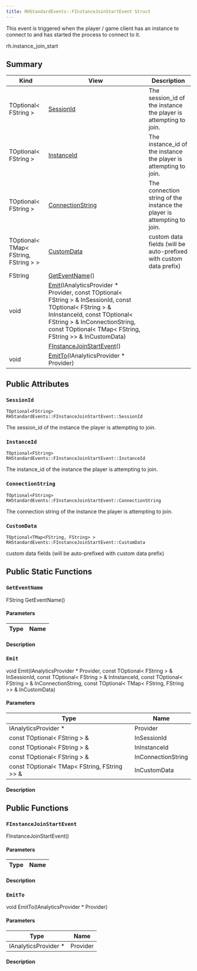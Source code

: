 ```yaml
---
title: RHStandardEvents::FInstanceJoinStartEvent Struct
---
```

This event is triggered when the player / game client has an instance to connect to and has started the process to connect to it.

rh.instance_join_start 
## Summary
| Kind | View | Description |
|------|------|-------------|
|TOptional< FString >|[SessionId](/unreal-plugins/all/structrhstandardevents_1_1finstancejoinstartevent/#structRHStandardEvents_1_1FInstanceJoinStartEvent_1ac697b9f001444fb9d7485ecfe41630b0)|The session_id of the instance the player is attempting to join.|
|TOptional< FString >|[InstanceId](/unreal-plugins/all/structrhstandardevents_1_1finstancejoinstartevent/#structRHStandardEvents_1_1FInstanceJoinStartEvent_1a1e83a69a7bb5bfe0ceb77535c1d2f185)|The instance_id of the instance the player is attempting to join.|
|TOptional< FString >|[ConnectionString](/unreal-plugins/all/structrhstandardevents_1_1finstancejoinstartevent/#structRHStandardEvents_1_1FInstanceJoinStartEvent_1a133d73e2a9d924f03beb8701a94fa153)|The connection string of the instance the player is attempting to join.|
|TOptional< TMap< FString, FString > >|[CustomData](/unreal-plugins/all/structrhstandardevents_1_1finstancejoinstartevent/#structRHStandardEvents_1_1FInstanceJoinStartEvent_1a809a4e3ad455ea11f699db5e96c823c0)|custom data fields (will be auto-prefixed with custom data prefix)|
|FString|[GetEventName](/unreal-plugins/all/structrhstandardevents_1_1finstancejoinstartevent/#structRHStandardEvents_1_1FInstanceJoinStartEvent_1a383f2d4d5687c118b047867205c05f4c)()||
|void|[Emit](/unreal-plugins/all/structrhstandardevents_1_1finstancejoinstartevent/#structRHStandardEvents_1_1FInstanceJoinStartEvent_1ab549fa7349882f87e8ee64656fc60158)(IAnalyticsProvider * Provider, const TOptional< FString > & InSessionId, const TOptional< FString > & InInstanceId, const TOptional< FString > & InConnectionString, const TOptional< TMap< FString, FString >> & InCustomData)||
||[FInstanceJoinStartEvent](/unreal-plugins/all/structrhstandardevents_1_1finstancejoinstartevent/#structRHStandardEvents_1_1FInstanceJoinStartEvent_1a9fe9145048ff3fc4d3c3c951d8a1f2ec)()||
|void|[EmitTo](/unreal-plugins/all/structrhstandardevents_1_1finstancejoinstartevent/#structRHStandardEvents_1_1FInstanceJoinStartEvent_1a410a6489ad2d7531ad7bd5816d9306a3)(IAnalyticsProvider * Provider)||
## Public Attributes



### `SessionId` <a id="structRHStandardEvents_1_1FInstanceJoinStartEvent_1ac697b9f001444fb9d7485ecfe41630b0"></a>

`TOptional<FString> RHStandardEvents::FInstanceJoinStartEvent::SessionId`

The session_id of the instance the player is attempting to join.




### `InstanceId` <a id="structRHStandardEvents_1_1FInstanceJoinStartEvent_1a1e83a69a7bb5bfe0ceb77535c1d2f185"></a>

`TOptional<FString> RHStandardEvents::FInstanceJoinStartEvent::InstanceId`

The instance_id of the instance the player is attempting to join.




### `ConnectionString` <a id="structRHStandardEvents_1_1FInstanceJoinStartEvent_1a133d73e2a9d924f03beb8701a94fa153"></a>

`TOptional<FString> RHStandardEvents::FInstanceJoinStartEvent::ConnectionString`

The connection string of the instance the player is attempting to join.




### `CustomData` <a id="structRHStandardEvents_1_1FInstanceJoinStartEvent_1a809a4e3ad455ea11f699db5e96c823c0"></a>

`TOptional<TMap<FString, FString> > RHStandardEvents::FInstanceJoinStartEvent::CustomData`

custom data fields (will be auto-prefixed with custom data prefix)





## Public Static Functions



### `GetEventName` <a id="structRHStandardEvents_1_1FInstanceJoinStartEvent_1a383f2d4d5687c118b047867205c05f4c"></a>

FString GetEventName()

#### Parameters

| Type | Name |
|------|------|

#### Description






### `Emit` <a id="structRHStandardEvents_1_1FInstanceJoinStartEvent_1ab549fa7349882f87e8ee64656fc60158"></a>

void Emit(IAnalyticsProvider * Provider, const TOptional< FString > & InSessionId, const TOptional< FString > & InInstanceId, const TOptional< FString > & InConnectionString, const TOptional< TMap< FString, FString >> & InCustomData)

#### Parameters

| Type | Name |
|------|------|
|IAnalyticsProvider *|Provider|
|const TOptional< FString > &|InSessionId|
|const TOptional< FString > &|InInstanceId|
|const TOptional< FString > &|InConnectionString|
|const TOptional< TMap< FString, FString >> &|InCustomData|

#### Description







## Public Functions



### `FInstanceJoinStartEvent` <a id="structRHStandardEvents_1_1FInstanceJoinStartEvent_1a9fe9145048ff3fc4d3c3c951d8a1f2ec"></a>

 FInstanceJoinStartEvent()

#### Parameters

| Type | Name |
|------|------|

#### Description






### `EmitTo` <a id="structRHStandardEvents_1_1FInstanceJoinStartEvent_1a410a6489ad2d7531ad7bd5816d9306a3"></a>

void EmitTo(IAnalyticsProvider * Provider)

#### Parameters

| Type | Name |
|------|------|
|IAnalyticsProvider *|Provider|

#### Description







